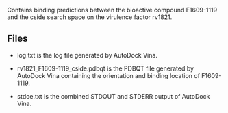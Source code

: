 Contains binding predictions between the bioactive compound F1609-1119 and the cside search space on the virulence factor rv1821.

## Files

- log.txt is the log file generated by AutoDock Vina.

- rv1821_F1609-1119_cside.pdbqt is the PDBQT file generated by AutoDock Vina containing the orientation and binding location of F1609-1119.

- stdoe.txt is the combined STDOUT and STDERR output of AutoDock Vina.

